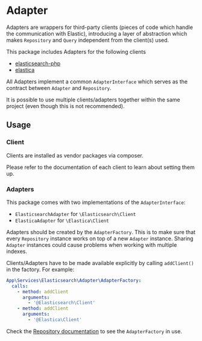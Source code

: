 # Adapter
Adapters are wrappers for third-party clients (pieces of code which handle the communication with Elastic), introducing a layer of abstraction which makes `Repository` and `Query` independent from the client(s) used.

This package includes Adapters for the following clients
 - [elasticsearch-php](https://www.elastic.co/guide/en/elasticsearch/client/php-api/current/index.html)
 - [elastica](https://elastica.io/)

All Adapters implement a common `AdapterInterface` which serves as the contract between `Adapter` and `Repository`.

It is possible to use multiple clients/adapters together within the same project (even though this is not recommended).

## Usage

### Client
Clients are installed as vendor packages via composer.

Please refer to the documentation of each client to learn about setting them up.

### Adapters
This package comes with two implementations of the `AdapterInterface`:
 - `ElasticsearchAdapter` for `\Elasticsearch\Client`
 - `ElasticaAdapter` for `\Elastica\Client`

Adapters should be created by the `AdapterFactory`. This is to make sure that every `Repository` instance works on top of a new `Adapter` instance. Sharing `Adapter` instances could cause problems when working with multiple indexes.

Clients/Adapters have to be made available explicitly by calling `addClient()` in the factory. For example:
```yaml
App\Services\Elasticsearch\Adapter\AdapterFactory:
  calls:
    - method: addClient
      arguments:
        - '@Elasticsearch\Client'
    - method: addClient
      arguments:
        - '@Elastica\Client'
```

Check the [Repository documentation](REPOSITORY.md) to see the `AdapterFactory` in use.
